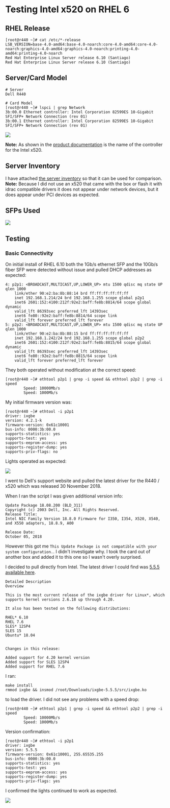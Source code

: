 # Testing Intel x520 on RHEL 6

## RHEL Release

    [root@r440 ~]# cat /etc/*-release
    LSB_VERSION=base-4.0-amd64:base-4.0-noarch:core-4.0-amd64:core-4.0-noarch:graphics-4.0-amd64:graphics-4.0-noarch:printing-4.0-amd64:printing-4.0-noarch
    Red Hat Enterprise Linux Server release 6.10 (Santiago)
    Red Hat Enterprise Linux Server release 6.10 (Santiago)

## Server/Card Model

    # Server
    Dell R440

    # Card Model
    [root@r440 ~]# lspci | grep Network
    3b:00.0 Ethernet controller: Intel Corporation 82599ES 10-Gigabit SFI/SFP+ Network Connection (rev 01)
    3b:00.1 Ethernet controller: Intel Corporation 82599ES 10-Gigabit SFI/SFP+ Network Connection (rev 01)

![](images/card.jpg)

**Note:** As shown in the [product documentation](https://www.intel.com/content/dam/www/public/us/en/documents/product-briefs/ethernet-x520-server-adapters-brief.pdf) is the name of the controller for the Intel x520.

## Server Inventory

I have attached [the server inventory](r440_inventory.csv) so that it can be used for comparison. **Note:** Because I did not use an x520 that came with the box or flash it with idrac compatible drivers it does not appear under network devices, but it does appear under PCI devices as expected.

## SFPs Used

![](images/spfs.jpg)

## Testing

### Basic Connectivity

On initial install of RHEL 6.10 both the 1Gb/s ethernet SFP and the 10Gb/s fiber SFP were detected without issue and pulled DHCP addresses as expected:

    4: p2p1: <BROADCAST,MULTICAST,UP,LOWER_UP> mtu 1500 qdisc mq state UP qlen 1000
        link/ether 90:e2:ba:8b:88:14 brd ff:ff:ff:ff:ff:ff
        inet 192.168.1.214/24 brd 192.168.1.255 scope global p2p1
        inet6 2601:152:4100:212f:92e2:baff:fe8b:8814/64 scope global dynamic
        valid_lft 86393sec preferred_lft 14393sec
        inet6 fe80::92e2:baff:fe8b:8814/64 scope link
        valid_lft forever preferred_lft forever
    5: p2p2: <BROADCAST,MULTICAST,UP,LOWER_UP> mtu 1500 qdisc mq state UP qlen 1000
        link/ether 90:e2:ba:8b:88:15 brd ff:ff:ff:ff:ff:ff
        inet 192.168.1.242/24 brd 192.168.1.255 scope global p2p2
        inet6 2601:152:4100:212f:92e2:baff:fe8b:8815/64 scope global dynamic
        valid_lft 86393sec preferred_lft 14393sec
        inet6 fe80::92e2:baff:fe8b:8815/64 scope link
        valid_lft forever preferred_lft forever

They both operated without modification at the correct speed:

    [root@r440 ~]# ethtool p2p1 | grep -i speed && ethtool p2p2 | grep -i speed
            Speed: 10000Mb/s
            Speed: 1000Mb/s

My initial firmware version was:

    [root@r440 ~]# ethtool -i p2p1
    driver: ixgbe
    version: 4.2.1-k
    firmware-version: 0x61c10001
    bus-info: 0000:3b:00.0
    supports-statistics: yes
    supports-test: yes
    supports-eeprom-access: yes
    supports-register-dump: yes
    supports-priv-flags: no

Lights operated as expected:

![](images/lights1.jpg)

I went to Dell's support website and pulled the latest driver for the R440 / x520 which was released 30 November 2018.

When I ran the script I was given additional version info:

    Update Package 18.08.200 (BLD_311)
    Copyright (c) 2003 Dell, Inc. All Rights Reserved.
    Release Title:
    Intel NIC Family Version 18.8.0 Firmware for I350, I354, X520, X540, and X550 adapters, 18.8.9, A00

    Release Date:
    October 05, 2018

However this got me `This Update Package is not compatible with your system configuration.`. I didn't investigate why. I took the card out of another box and added it to this one so I wasn't overly surprised.

I decided to pull directly from Intel. The latest driver I could find was [5.5.5 available here](https://downloadcenter.intel.com/download/28945/Intel-Network-Adapter-Driver-for-PCIe-Intel-10-Gigabit-Ethernet-Network-Connections-under-Linux-?product=39776). 

    Detailed Description
    Overview

    This is the most current release of the ixgbe driver for Linux*, which supports kernel versions 2.6.18 up through 4.20.

    It also has been tested on the following distributions:

    RHEL* 6.10
    RHEL 7.6
    SLES* 12SP4
    SLES 15
    Ubuntu* 18.04
    

    Changes in this release:

    Added support for 4.20 kernel version
    Added support for SLES 12SP4
    Added support for RHEL 7.6

I ran:

    make install
    rmmod ixgbe && insmod /root/Downloads/ixgbe-5.5.5/src/ixgbe.ko

to load the driver. I did not see any problems with a speed drop:

    [root@r440 ~]# ethtool p2p1 | grep -i speed && ethtool p2p2 | grep -i speed
            Speed: 10000Mb/s
            Speed: 1000Mb/s

Version confirmation:

    [root@r440 ~]# ethtool -i p2p1
    driver: ixgbe
    version: 5.5.5
    firmware-version: 0x61c10001, 255.65535.255
    bus-info: 0000:3b:00.0
    supports-statistics: yes
    supports-test: yes
    supports-eeprom-access: yes
    supports-register-dump: yes
    supports-priv-flags: yes

I confirmed the lights continued to work as expected.

![](images/lights2.jpg)